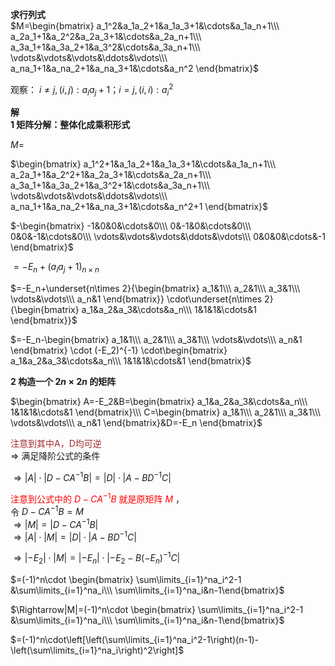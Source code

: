 **求行列式**    
 $M=\begin{bmatrix}    
a_1^2&a_1a_2+1&a_1a_3+1&\cdots&a_1a_n+1\\\     
a_2a_1+1&a_2^2&a_2a_3+1&\cdots&a_2a_n+1\\\     
a_3a_1+1&a_3a_2+1&a_3^2&\cdots&a_3a_n+1\\\     
\vdots&\vdots&\vdots&\ddots&\vdots\\\     
a_na_1+1&a_na_2+1&a_na_3+1&\cdots&a_n^2    
\end{bmatrix}$     
    
观察： $i\neq j,(i,j):a_ia_j+1；i=j,(i,i):a_i^2$     
    
**解**    
**1 矩阵分解：整体化成乘积形式**    
    
 $M=$     
    
 $\begin{bmatrix}    
a_1^2+1&a_1a_2+1&a_1a_3+1&\cdots&a_1a_n+1\\\     
a_2a_1+1&a_2^2+1&a_2a_3+1&\cdots&a_2a_n+1\\\     
a_3a_1+1&a_3a_2+1&a_3^2+1&\cdots&a_3a_n+1\\\     
\vdots&\vdots&\vdots&\ddots&\vdots\\\     
a_na_1+1&a_na_2+1&a_na_3+1&\cdots&a_n^2+1    
\end{bmatrix}$     
    
 $-\begin{bmatrix}    
-1&0&0&\cdots&0\\\     
0&-1&0&\cdots&0\\\     
0&0&-1&\cdots&0\\\     
\vdots&\vdots&\vdots&\ddots&\vdots\\\     
0&0&0&\cdots&-1    
\end{bmatrix}$     
    
 $=-E_n+(a_ia_j+1)_{n\times n}$     
    
 $=-E_n+\underset{n\times 2}{\begin{bmatrix}    
a_1&1\\\     
a_2&1\\\     
a_3&1\\\     
\vdots&\vdots\\\     
a_n&1    
\end{bmatrix}}    
\cdot\underset{n\times 2}{\begin{bmatrix}    
a_1&a_2&a_3&\cdots&a_n\\\     
1&1&1&\cdots&1    
\end{bmatrix}}$     
    
 $=-E_n-\begin{bmatrix}    
a_1&1\\\     
a_2&1\\\     
a_3&1\\\     
\vdots&\vdots\\\     
a_n&1    
\end{bmatrix}    
\cdot (-E_2)^{-1}    
\cdot\begin{bmatrix}    
a_1&a_2&a_3&\cdots&a_n\\\     
1&1&1&\cdots&1    
\end{bmatrix}$     
    
**2 构造一个 $2n\times 2n$ 的矩阵**    
    
 $\begin{bmatrix}    
A=-E_2&B=\begin{bmatrix}    
a_1&a_2&a_3&\cdots&a_n\\\     
1&1&1&\cdots&1    
\end{bmatrix}\\\     
C=\begin{bmatrix}    
a_1&1\\\     
a_2&1\\\     
a_3&1\\\     
\vdots&\vdots\\\     
a_n&1    
\end{bmatrix}&D=-E_n    
\end{bmatrix}$     
    
<font color=brown>注意到其中A，D均可逆</font>    
 $\Rightarrow$ 满足降阶公式的条件    
    
 $\Rightarrow    
|A|\cdot|D-CA^{-1}B|=|D|\cdot|A-BD^{-1}C|$     
    
<font color=red>注意到公式中的 $D-CA^{-1}B$ 就是原矩阵 $M$ </font>，    
令 $D-CA^{-1}B=M$     
 $\Rightarrow|M|=|D-CA^{-1}B|$     
 $\Rightarrow    
|A|\cdot|M|=|D|\cdot|A-BD^{-1}C|$     
    
 $\Rightarrow    
|-E_2|\cdot|M|=|-E_n|\cdot|-E_2-B(-E_n)^{-1}C|$     
    
 $=(-1)^n\cdot \begin{bmatrix}    
\sum\limits_{i=1}^na_i^2-1    
&\sum\limits_{i=1}^na_i\\\     
\sum\limits_{i=1}^na_i&n-1\end{bmatrix}$     
    
 $\Rightarrow|M|=(-1)^n\cdot \begin{bmatrix}    
\sum\limits_{i=1}^na_i^2-1    
&\sum\limits_{i=1}^na_i\\\     
\sum\limits_{i=1}^na_i&n-1\end{bmatrix}$     
    
 $=(-1)^n\cdot\left[\left(\sum\limits_{i=1}^na_i^2-1\right)(n-1)-\left(\sum\limits_{i=1}^na_i\right)^2\right]$     
